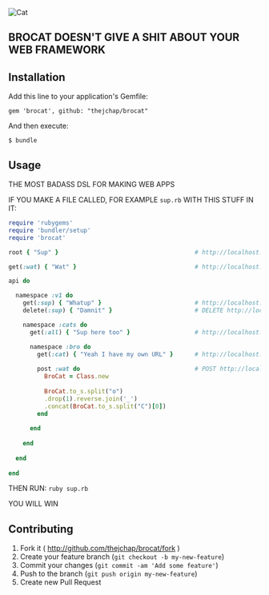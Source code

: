 ![Cat](http://feedbackloop-assets.s3.amazonaws.com/Screen%20Shot%202014-06-11%20at%204.19.03%20PM.png)

## BROCAT DOESN'T GIVE A SHIT ABOUT YOUR WEB FRAMEWORK


## Installation

Add this line to your application's Gemfile:

    gem 'brocat', github: "thejchap/brocat"

And then execute:

    $ bundle

## Usage

THE MOST BADASS DSL FOR MAKING WEB APPS

IF YOU MAKE A FILE CALLED, FOR EXAMPLE `sup.rb` WITH THIS STUFF IN IT:

```ruby
require 'rubygems'
require 'bundler/setup'
require 'brocat'

root { "Sup" }                                      # http://localhost:1234

get(:wat) { "Wat" }                                 # http://localhost:1234/wat

api do

  namespace :v1 do
    get(:sup) { "Whatup" }                          # http://localhost:1234/api/v1/sup
    delete(:sup) { "Damnit" }                       # DELETE http://localhost:1234/api/v1/sup

    namespace :cats do
      get(:all) { "Sup here too" }                  # http://localhost:1234/api/v1/cats/all

      namespace :bro do
        get(:cat) { "Yeah I have my own URL" }      # http://localhost:1234/api/v1/cats/bro/cat
      
        post :wat do                                # POST http://localhost:1234/api/v1/cats/bro/wat
          BroCat = Class.new
        
          BroCat.to_s.split("o")
          .drop(1).reverse.join('_')
          .concat(BroCat.to_s.split("C")[0])
        end
        
      end
      
    end
    
  end
  
end
```

THEN RUN: `ruby sup.rb`

YOU WILL WIN

## Contributing

1. Fork it ( http://github.com/thejchap/brocat/fork )
2. Create your feature branch (`git checkout -b my-new-feature`)
3. Commit your changes (`git commit -am 'Add some feature'`)
4. Push to the branch (`git push origin my-new-feature`)
5. Create new Pull Request
